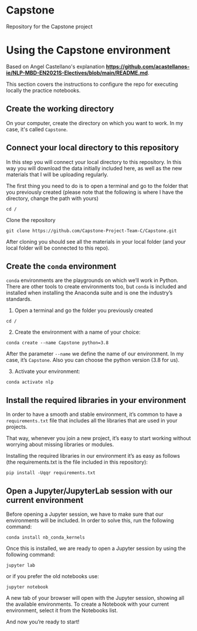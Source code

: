 # Capstone
Repository for the Capstone project

# Using the Capstone environment

Based on Angel Castellano's explanation __https://github.com/acastellanos-ie/NLP-MBD-EN2021S-Electives/blob/main/README.md__.

This section covers the instructions to configure the repo for executing locally the practice notebooks.

## Create the working directory

On your computer, create the directory on which you want to work. In my case, it's called `Capstone`.

## Connect your local directory to this repository

In this step you will connect your local directory to this repository. In this way you will download the data initially included here, as well as the new materials that I will be uploading regularly.

The first thing you need to do is to open a terminal and go to the folder that you previously created (please note that the following is where I have the directory, change the path with yours)

```
cd /
```  
Clone the repository
```
git clone https://github.com/Capstone-Project-Team-C/Capstone.git
```

After cloning you should see all the materials in your local folder (and your local folder will be connected to this repo).

## Create the `conda` environment

`conda` environments are the playgrounds on which we’ll work in Python. There are other tools to create environments too, but `conda` is included and installed when installing the Anaconda suite and is one the industry’s standards.

1. Open a terminal and go the folder you previously created

  ```
  cd /
  ```
  
2. Create the environment with a name of your choice:

  ```
  conda create --name Capstone python=3.8
  ```
  
After the parameter `--name` we define the name of our environment. In my case, it’s `Capstone`. Also you can choose the python version (3.8 for us).

3. Activate your environment:

  ```
  conda activate nlp
  ```
  
## Install the required libraries in your environment

In order to have a smooth and stable environment, it’s common to have a `requirements.txt` file that includes all the libraries that are used in your projects. 

That way, whenever you join a new project, it’s easy to start working without worrying about missing libraries or modules.

Installing the required libraries in our environment it’s as easy as follows (the requirements.txt is the file included in this repository):

```
pip install -Uqqr requirements.txt
```

## Open a Jupyter/JupyterLab session with our current environment

Before opening a Jupyter session, we have to make sure that our environments will be included. In order to solve this, run the following command:

```
conda install nb_conda_kernels
```

Once this is installed, we are ready to open a Jupyter session by using the following command:

```
jupyter lab
```

or if you prefer the old notebooks use:

```
jupyter notebook
```

A new tab of your browser will open with the Jupyter session, showing all the available environments. To create a Notebook with your current environment, select it from the
Notebooks list.

And now you’re ready to start!
